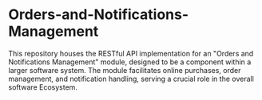 # Orders-and-Notifications-Management
This repository houses the RESTful API implementation for an "Orders and Notifications Management" module, designed to be a component within a larger software system. The module facilitates online purchases, order management, and notification handling, serving a crucial role in the overall software Ecosystem.
